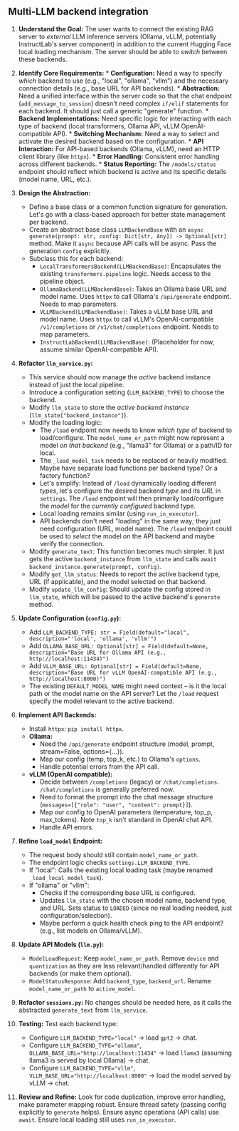 ## Multi-LLM backend integration ##

1.    **Understand the Goal:** The user wants to connect the existing RAG server to *external* LLM inference servers (Ollama, vLLM, potentially InstructLab's server component) in addition to the current Hugging Face local loading mechanism. The server should be able to *switch* between these backends.

2.    **Identify Core Requirements:**
    *   **Configuration:** Need a way to specify *which* backend to use (e.g., "local", "ollama", "vllm") and the necessary connection details (e.g., base URL for API backends).
    *   **Abstraction:** Need a unified interface within the server code so that the chat endpoint (`add_message_to_session`) doesn't need complex `if/elif` statements for each backend. It should just call a generic "generate" function.
    *   **Backend Implementations:** Need specific logic for interacting with each type of backend (local transformers, Ollama API, vLLM OpenAI-compatible API).
    *   **Switching Mechanism:** Need a way to select and activate the desired backend based on the configuration.
    *   **API Interaction:** For API-based backends (Ollama, vLLM), need an HTTP client library (like `httpx`).
    *   **Error Handling:** Consistent error handling across different backends.
    *   **Status Reporting:** The `/models/status` endpoint should reflect which backend is active and its specific details (model name, URL, etc.).

3.  **Design the Abstraction:**
    *   Define a base class or a common function signature for generation. Let's go with a class-based approach for better state management per backend.
    *   Create an abstract base class `LLMBackendBase` with an `async generate(prompt: str, config: Dict[str, Any]) -> Optional[str]` method. Make it `async` because API calls will be async. Pass the generation `config` explicitly.
    *   Subclass this for each backend:
        *   `LocalTransformersBackend(LLMBackendBase)`: Encapsulates the existing `transformers.pipeline` logic. Needs access to the pipeline object.
        *   `OllamaBackend(LLMBackendBase)`: Takes an Ollama base URL and model name. Uses `httpx` to call Ollama's `/api/generate` endpoint. Needs to map parameters.
        *   `VLLMBackend(LLMBackendBase)`: Takes a vLLM base URL and model name. Uses `httpx` to call vLLM's OpenAI-compatible `/v1/completions` or `/v1/chat/completions` endpoint. Needs to map parameters.
        *   `InstructLabBackend(LLMBackendBase)`: (Placeholder for now, assume similar OpenAI-compatible API).

4.  **Refactor `llm_service.py`:**
    *   This service should now manage the *active* backend instance instead of just the local pipeline.
    *   Introduce a configuration setting (`LLM_BACKEND_TYPE`) to choose the backend.
    *   Modify `llm_state` to store the *active backend instance* (`llm_state["backend_instance"]`).
    *   Modify the loading logic:
        *   The `/load` endpoint now needs to know *which type* of backend to load/configure. The `model_name_or_path` might now represent a model *on that backend* (e.g., "llama3" for Ollama) or a path/ID for local.
        *   The `_load_model_task` needs to be replaced or heavily modified. Maybe have separate load functions per backend type? Or a factory function?
        *   Let's simplify: Instead of `/load` dynamically loading different *types*, let's configure the desired backend *type* and its *URL* in `settings`. The `/load` endpoint will then primarily load/configure the *model* for the *currently configured* backend type.
        *   Local loading remains similar (using `run_in_executor`).
        *   API backends don't need "loading" in the same way; they just need configuration (URL, model name). The `/load` endpoint could be used to *select* the model *on* the API backend and maybe verify the connection.
    *   Modify `generate_text`: This function becomes much simpler. It just gets the active `backend_instance` from `llm_state` and calls `await backend_instance.generate(prompt, config)`.
    *   Modify `get_llm_status`: Needs to report the active backend type, URL (if applicable), and the model selected on that backend.
    *   Modify `update_llm_config`: Should update the config stored in `llm_state`, which will be passed to the active backend's `generate` method.

5.  **Update Configuration (`config.py`):**
    *   Add `LLM_BACKEND_TYPE: str = Field(default="local", description="'local', 'ollama', 'vllm'")`
    *   Add `OLLAMA_BASE_URL: Optional[str] = Field(default=None, description="Base URL for Ollama API (e.g., http://localhost:11434)")`
    *   Add `VLLM_BASE_URL: Optional[str] = Field(default=None, description="Base URL for vLLM OpenAI-compatible API (e.g., http://localhost:8000)")`
    *   The existing `DEFAULT_MODEL_NAME` might need context – is it the local path or the model name on the API server? Let the `/load` request specify the model relevant to the active backend.

6.  **Implement API Backends:**
    *   Install `httpx`: `pip install httpx`.
    *   **Ollama:**
        *   Need the `/api/generate` endpoint structure (model, prompt, stream=False, options={...}).
        *   Map our config (temp, top_k, etc.) to Ollama's `options`.
        *   Handle potential errors from the API call.
    *   **vLLM (OpenAI compatible):**
        *   Decide between `/completions` (legacy) or `/chat/completions`. `/chat/completions` is generally preferred now.
        *   Need to format the prompt into the chat message structure (`messages=[{"role": "user", "content": prompt}]`).
        *   Map our config to OpenAI parameters (temperature, top_p, max_tokens). Note `top_k` isn't standard in OpenAI chat API.
        *   Handle API errors.

7.  **Refine `load_model` Endpoint:**
    *   The request body should still contain `model_name_or_path`.
    *   The endpoint logic checks `settings.LLM_BACKEND_TYPE`.
    *   If "local": Calls the existing local loading task (maybe renamed `_load_local_model_task`).
    *   If "ollama" or "vllm":
        *   Checks if the corresponding base URL is configured.
        *   Updates `llm_state` with the chosen model name, backend type, and URL. Sets status to `LOADED` (since no real loading needed, just configuration/selection).
        *   Maybe perform a quick health check ping to the API endpoint? (e.g., list models on Ollama/vLLM).

8.  **Update API Models (`llm.py`):**
    *   `ModelLoadRequest`: Keep `model_name_or_path`. Remove `device` and `quantization` as they are less relevant/handled differently for API backends (or make them optional).
    *   `ModelStatusResponse`: Add `backend_type`, `backend_url`. Rename `model_name_or_path` to `active_model`.

9.  **Refactor `sessions.py`:** No changes should be needed here, as it calls the abstracted `generate_text` from `llm_service`.

10. **Testing:** Test each backend type:
    *   Configure `LLM_BACKEND_TYPE="local"` -> load `gpt2` -> chat.
    *   Configure `LLM_BACKEND_TYPE="ollama"`, `OLLAMA_BASE_URL="http://localhost:11434"` -> load `llama3` (assuming llama3 is served by local Ollama) -> chat.
    *   Configure `LLM_BACKEND_TYPE="vllm"`, `VLLM_BASE_URL="http://localhost:8000"` -> load the model served by vLLM -> chat.

11. **Review and Refine:** Look for code duplication, improve error handling, make parameter mapping robust. Ensure thread safety (passing config explicitly to `generate` helps). Ensure async operations (API calls) use `await`. Ensure local loading still uses `run_in_executor`.
